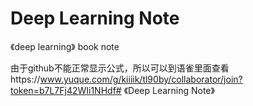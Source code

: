 # Deep Learning Note

《deep learning》 book note

由于github不能正常显示公式，所以可以到语雀里面查看https://www.yuque.com/g/kiiiik/tl90by/collaborator/join?token=b7L7Fj42WIi1NHdf# 《Deep Learning Note》
